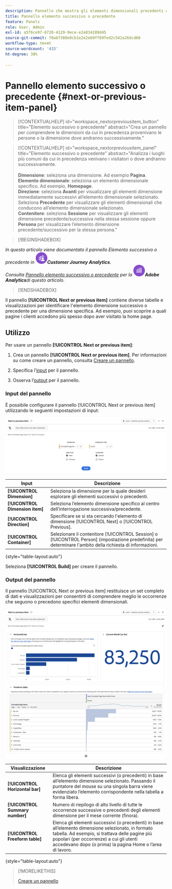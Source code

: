 ```yaml
---
description: Pannello che mostra gli elementi dimensionali precedenti o successivi per una dimensione specifica.
title: Pannello elemento successivo o precedente
feature: Panels
role: User, Admin
exl-id: a5f6ce97-6720-4129-9ece-e2e834289d45
source-git-commit: f8abf388e0cb1e2e2eb9ff69fed2c542a26dcd66
workflow-type: tm+mt
source-wordcount: '433'
ht-degree: 38%

---
```


# Pannello elemento successivo o precedente {#next-or-previous-item-panel}

<!-- markdownlint-disable MD034 -->

>[!CONTEXTUALHELP]
>id="workspace_nextorpreviousitem_button"
>title="Elemento successivo o precedente"
>abstract="Crea un pannello per comprendere le dimensioni da cui in precedenza provenivano le persone o la dimensione dove andranno successivamente."

<!-- markdownlint-disable MD034 -->

<!-- markdownlint-disable MD034 -->

>[!CONTEXTUALHELP]
>id="workspace_nextorpreviousitem_panel"
>title="Elemento successivo o precedente"
>abstract="Analizza i luoghi più comuni da cui in precedenza venivano i visitatori o dove andranno successivamente.<br/><br/>**Dimensione**: seleziona una dimensione. Ad esempio **Pagina**.<br/>**Elemento dimensionale**: seleziona un elemento dimensionale specifico. Ad esempio, **Homepage**.<br/>**Direzione**: seleziona **Avanti** per visualizzare gli elementi dimensione immediatamente successivi all’elemento dimensionale selezionato. Seleziona **Precedente** per visualizzare gli elementi dimensionali che conducono all’elemento dimensionale selezionato.<br/>**Contenitore**: seleziona **Sessione** per visualizzare gli elementi dimensione precedente/successiva nella stessa sessione oppure **Persona** per visualizzare l’elemento dimensione precedente/successivo per la stessa persona."

<!-- markdownlint-enable MD034 -->

>[!BEGINSHADEBOX]

*In questo articolo viene documentato il pannello Elemento successivo o precedente in ![CustomerJourneyAnalytics](/help/assets/icons/CustomerJourneyAnalytics.svg)**Customer Journey Analytics**.<br/>Consulta [Pannello elemento successivo o precedente](https://experienceleague.adobe.com/en/docs/analytics/analyze/analysis-workspace/panels/next-previous) per la ![versione di Adobe Analytics](/help/assets/icons/AdobeAnalytics.svg)**Adobe Analytics**di questo articolo.*

>[!ENDSHADEBOX]

Il pannello **[!UICONTROL Next or previous item]** contiene diverse tabelle e visualizzazioni per identificare l&#39;elemento dimensione successivo o precedente per una dimensione specifica. Ad esempio, puoi scoprire a quali pagine i clienti accedono più spesso dopo aver visitato la home page.

## Utilizzo

Per usare un pannello **[!UICONTROL Next or previous item]**:

1. Crea un pannello **[!UICONTROL Next or previous item]**. Per informazioni su come creare un pannello, consulta [Creare un pannello](panels.md#create-a-panel).

1. Specifica l’[input](#panel-input) per il pannello.

1. Osserva l’[output](#panel-output) per il pannello.

### Input del pannello

È possibile configurare il pannello [!UICONTROL Next or previous item] utilizzando le seguenti impostazioni di input:

![Pannello elemento successivo o precedente](assets/next-or-previous-item.png)

| Input | Descrizione |
| --- | --- |
| **[!UICONTROL Dimension]** | Seleziona la dimensione per la quale desideri esplorare gli elementi successivi o precedenti. |
| **[!UICONTROL Dimension item]** | Seleziona l’elemento dimensione specifico al centro dell’interrogazione successiva/precedente. |
| **[!UICONTROL Direction]** | Specificare se si sta cercando l&#39;elemento di dimensione [!UICONTROL Next] o [!UICONTROL Previous]. |
| **[!UICONTROL Container]** | Selezionare il contenitore [!UICONTROL Session] o [!UICONTROL Person] (impostazione predefinita) per determinare l&#39;ambito della richiesta di informazioni. |

{style="table-layout:auto"}

Seleziona **[!UICONTROL Build]** per creare il pannello.

### Output del pannello

Il pannello [!UICONTROL Next or previous item] restituisce un set completo di dati e visualizzazioni per consentirti di comprendere meglio le occorrenze che seguono o precedono specifici elementi dimensionali.


![Output pannello precedente/successivo](assets/next-or-previous-item-output.png)


| Visualizzazione | Descrizione |
| --- | --- |
| **[!UICONTROL Horizontal bar]** | Elenca gli elementi successivi (o precedenti) in base all’elemento dimensione selezionato. Passando il puntatore del mouse su una singola barra viene evidenziato l’elemento corrispondente nella tabella a forma libera. |
| **[!UICONTROL Summary number]** | Numero di riepilogo di alto livello di tutte le occorrenze successive o precedenti degli elementi dimensione per il mese corrente (finora). |
| **[!UICONTROL Freeform table]** | Elenca gli elementi successivi (o precedenti) in base all’elemento dimensione selezionato, in formato tabella. Ad esempio, si trattava delle pagine più popolari (per occorrenze) a cui gli utenti accedevano dopo (o prima) la pagina Home o l’area di lavoro. |

{style="table-layout:auto"}


>[!MORELIKETHIS]
>
>[Creare un pannello](/help/analysis-workspace/c-panels/panels.md#create-a-panel)
>

